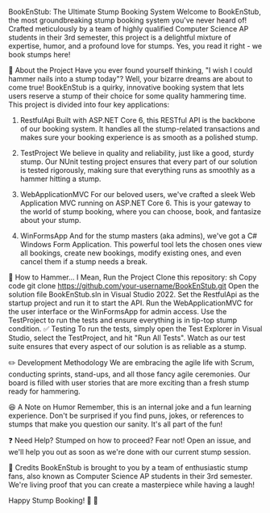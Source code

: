BookEnStub: The Ultimate Stump Booking System
Welcome to BookEnStub, the most groundbreaking stump booking system you've never heard of! Crafted meticulously by a team of highly qualified Computer Science AP students in their 3rd semester, this project is a delightful mixture of expertise, humor, and a profound love for stumps. Yes, you read it right - we book stumps here!

:deciduous_tree: About the Project
Have you ever found yourself thinking, "I wish I could hammer nails into a stump today"? Well, your bizarre dreams are about to come true! BookEnStub is a quirky, innovative booking system that lets users reserve a stump of their choice for some quality hammering time. This project is divided into four key applications:

1. RestfulApi
Built with ASP.NET Core 6, this RESTful API is the backbone of our booking system. It handles all the stump-related transactions and makes sure your booking experience is as smooth as a polished stump.

2. TestProject
We believe in quality and reliability, just like a good, sturdy stump. Our NUnit testing project ensures that every part of our solution is tested rigorously, making sure that everything runs as smoothly as a hammer hitting a stump.

3. WebApplicationMVC
For our beloved users, we've crafted a sleek Web Application MVC running on ASP.NET Core 6. This is your gateway to the world of stump booking, where you can choose, book, and fantasize about your stump.

4. WinFormsApp
And for the stump masters (aka admins), we've got a C# Windows Form Application. This powerful tool lets the chosen ones view all bookings, create new bookings, modify existing ones, and even cancel them if a stump needs a break.

:hammer: How to Hammer... I Mean, Run the Project
Clone this repository:
sh
Copy code
git clone https://github.com/your-username/BookEnStub.git
Open the solution file BookEnStub.sln in Visual Studio 2022.
Set the RestfulApi as the startup project and run it to start the API.
Run the WebApplicationMVC for the user interface or the WinFormsApp for admin access.
Use the TestProject to run the tests and ensure everything is in tip-top stump condition.
:white_check_mark: Testing
To run the tests, simply open the Test Explorer in Visual Studio, select the TestProject, and hit "Run All Tests". Watch as our test suite ensures that every aspect of our solution is as reliable as a stump.

:pencil2: Development Methodology
We are embracing the agile life with Scrum, conducting sprints, stand-ups, and all those fancy agile ceremonies. Our board is filled with user stories that are more exciting than a fresh stump ready for hammering.

:laughing: A Note on Humor
Remember, this is an internal joke and a fun learning experience. Don't be surprised if you find puns, jokes, or references to stumps that make you question our sanity. It's all part of the fun!

:question: Need Help?
Stumped on how to proceed? Fear not! Open an issue, and we'll help you out as soon as we're done with our current stump session.

:clap: Credits
BookEnStub is brought to you by a team of enthusiastic stump fans, also known as Computer Science AP students in their 3rd semester. We're living proof that you can create a masterpiece while having a laugh!

Happy Stump Booking! :deciduous_tree: :hammer:
